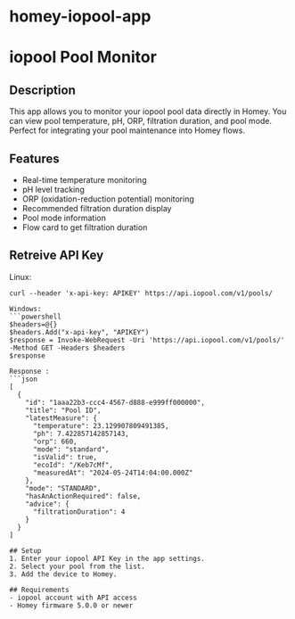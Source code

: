 # homey-iopool-app
# iopool Pool Monitor

## Description
This app allows you to monitor your iopool pool data directly in Homey.
You can view pool temperature, pH, ORP, filtration duration, and pool mode.
Perfect for integrating your pool maintenance into Homey flows.

## Features
- Real-time temperature monitoring
- pH level tracking
- ORP (oxidation-reduction potential) monitoring
- Recommended filtration duration display
- Pool mode information
- Flow card to get filtration duration

## Retreive API Key
Linux:
```shell
curl --header 'x-api-key: APIKEY' https://api.iopool.com/v1/pools/

Windows:
```powershell
$headers=@{}
$headers.Add("x-api-key", "APIKEY")
$response = Invoke-WebRequest -Uri 'https://api.iopool.com/v1/pools/' -Method GET -Headers $headers
$response

Response :
```json
[
  {
    "id": "1aaa22b3-ccc4-4567-d888-e999ff000000",
    "title": "Pool ID",
    "latestMeasure": {
      "temperature": 23.129907809491385,
      "ph": 7.422857142857143,
      "orp": 660,
      "mode": "standard",
      "isValid": true,
      "ecoId": "/Keb7cMf",
      "measuredAt": "2024-05-24T14:04:00.000Z"
    },
    "mode": "STANDARD",
    "hasAnActionRequired": false,
    "advice": {
      "filtrationDuration": 4
    }
  }
]

## Setup
1. Enter your iopool API Key in the app settings.
2. Select your pool from the list.
3. Add the device to Homey.

## Requirements
- iopool account with API access
- Homey firmware 5.0.0 or newer

